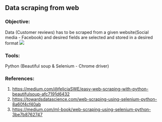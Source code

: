 ## Data scraping from web


### Objective: 
Data (Customer reviews) has to be scraped from a given website(Social media - Facebook) and desired fields are selected and stored in a desired format
![](https://miro.medium.com/max/1400/1*GrauCC1mEmlRwCP83FlwKQ.png)

### Tools: 
Python (Beautiful soup & Selenium - Chrome driver)

### References:
1. https://medium.com/@feliciaSWE/easy-web-scraping-with-python-beautifulsoup-afc7191d6432
2. https://towardsdatascience.com/web-scraping-using-selenium-python-8a60f4cf40ab
3. https://medium.com/ml-book/web-scraping-using-selenium-python-3be7b8762747

